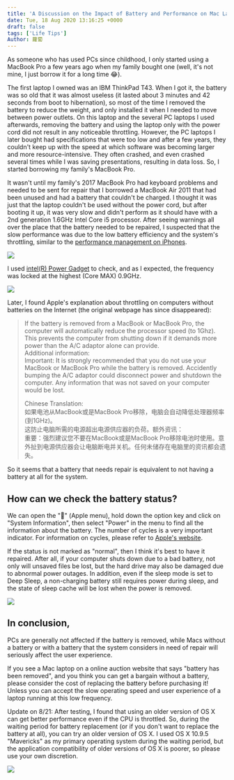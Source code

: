 ```yaml
---
title: 'A Discussion on the Impact of Battery and Performance on Mac Laptops'
date: Tue, 18 Aug 2020 13:16:25 +0000
draft: false
tags: ['Life Tips']
Author: 蘿蔔
---
```


As someone who has used PCs since childhood, I only started using a MacBook Pro a few years ago when my family bought one (well, it's not mine, I just borrow it for a long time 😂).

The first laptop I owned was an IBM ThinkPad T43. When I got it, the battery was so old that it was almost useless (it lasted about 3 minutes and 42 seconds from boot to hibernation), so most of the time I removed the battery to reduce the weight, and only installed it when I needed to move between power outlets. On this laptop and the several PC laptops I used afterwards, removing the battery and using the laptop only with the power cord did not result in any noticeable throttling. However, the PC laptops I later bought had specifications that were too low and after a few years, they couldn't keep up with the speed at which software was becoming larger and more resource-intensive. They often crashed, and even crashed several times while I was saving presentations, resulting in data loss. So, I started borrowing my family's MacBook Pro.

It wasn't until my family's 2017 MacBook Pro had keyboard problems and needed to be sent for repair that I borrowed a MacBook Air 2011 that had been unused and had a battery that couldn't be charged. I thought it was just that the laptop couldn't be used without the power cord, but after booting it up, it was very slow and didn't perform as it should have with a 2nd generation 1.6GHz Intel Core i5 processor. After seeing warnings all over the place that the battery needed to be repaired, I suspected that the slow performance was due to the low battery efficiency and the system's throttling, similar to the [performance management on iPhones](https://support.apple.com/en-us/HT208387).

![](https://static-a1.steveyi.net/media/blog/2020081811411362.png)

I used [intel(R) Power Gadget](https://software.intel.com/sites/default/files/managed/91/6b/Intel%20Power%20Gadget.dmg) to check, and as I expected, the frequency was locked at the highest (Core MAX) 0.9GHz.

![](https://static-a1.steveyi.net/media/blog/2020081813104832.jpg)

Later, I found Apple's explanation about throttling on computers without batteries on the Internet (the original webpage has since disappeared):

> If the battery is removed from a MacBook or MacBook Pro, the computer will automatically reduce the processor speed (to 1Ghz).  
> This prevents the computer from shutting down if it demands more power than the A/C adaptor alone can provide.  
> Additional information:  
> Important: It is strongly recommended that you do not use your MacBook or MacBook Pro while the battery is removed. Accidently bumping the A/C adaptor could disconnect power and shutdown the computer. Any information that was not saved on your computer would be lost.  
> 
> Chinese Translation:  
> 如果电池从MacBook或是MacBook Pro移除，电脑会自动降低处理器频率(到1GHz)。  
> 这防止电脑所需的电源超出电源供应器的负荷。额外资讯：  
> 重要：强烈建议您不要在MacBook或是MacBook Pro移除电池时使用。意外扯到电源供应器会让电脑断电并关机。任何未储存在电脑里的资讯都会遗失。

So it seems that a battery that needs repair is equivalent to not having a battery at all for the system.

How can we check the battery status?
---------------

We can open the "" (Apple menu), hold down the option key and click on "System Information", then select "Power" in the menu to find all the information about the battery. The number of cycles is a very important indicator. For information on cycles, please refer to [Apple's website](https://support.apple.com/en-us/HT201585). 

If the status is not marked as "normal", then I think it's best to have it repaired. After all, if your computer shuts down due to a bad battery, not only will unsaved files be lost, but the hard drive may also be damaged due to abnormal power outages. In addition, even if the sleep mode is set to Deep Sleep, a non-charging battery still requires power during sleep, and the state of sleep cache will be lost when the power is removed.

![](https://static-a1.steveyi.net/media/blog/2020081812235896.png)

In conclusion,
-----------

PCs are generally not affected if the battery is removed, while Macs without a battery or with a battery that the system considers in need of repair will seriously affect the user experience.

If you see a Mac laptop on a online auction website that says "battery has been removed", and you think you can get a bargain without a battery, please consider the cost of replacing the battery before purchasing it! Unless you can accept the slow operating speed and user experience of a laptop running at this low frequency.

Update on 8/21:
After testing, I found that using an older version of OS X can get better performance even if the CPU is throttled. So, during the waiting period for battery replacement (or if you don't want to replace the battery at all), you can try an older version of OS X. I used OS X 10.9.5 "Mavericks" as my primary operating system during the waiting period, but the application compatibility of older versions of OS X is poorer, so please use your own discretion.

![](https://static-a1.steveyi.net/media/blog/2020082115435852.png)